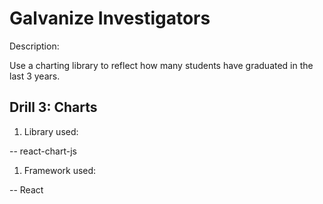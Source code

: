 # Galvanize Investigators

Description:

Use a charting library to reflect how many students have graduated in the last 3 years.

## Drill 3: Charts

1) Library used:

-- react-chart-js

1) Framework used:

-- React
